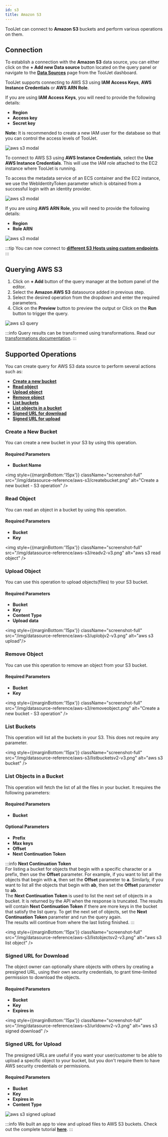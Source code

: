 ```yaml
---
id: s3
title: Amazon S3
---
```


ToolJet can connect to **Amazon S3** buckets and perform various operations on them.

<div>

## Connection

To establish a connection with the **Amazon S3** data source, you can either click on the **+ Add new Data source** button located on the query panel or navigate to the **[Data Sources](/docs/data-sources/overview/)** page from the ToolJet dashboard.

ToolJet supports connecting to AWS S3 using **IAM Access Keys**, **AWS Instance Credentials** or **AWS ARN Role**. 

If you are using **IAM Access Keys**, you will need to provide the following details:

- **Region**
- **Access key**
- **Secret key**

**Note:** It is recommended to create a new IAM user for the database so that you can control the access levels of ToolJet.

<img className="screenshot-full" src="/img/datasource-reference/aws-s3/iamnew.png" alt="aws s3 modal" />

To connect to AWS S3 using **AWS Instance Credentials**, select the **Use AWS Instance Credentials**. This will use the IAM role attached to the EC2 instance where ToolJet is running.

To access the metadata service of an ECS container and the EC2 instance, we use the WebIdentityToken parameter which is obtained from a successful login with an identity provider.

<img className="screenshot-full" src="/img/datasource-reference/aws-s3/instanew.png" alt="aws s3 modal" />

If you are using **AWS ARN Role**, you will need to provide the following details:

- **Region**
- **Role ARN**

<img className="screenshot-full" src="/img/datasource-reference/aws-s3/arnnew.png" alt="aws s3 modal" />

:::tip
You can now connect to **[different S3 Hosts using custom endpoints](/docs/how-to/s3-custom-endpoints)**.
:::

</div>

<div>

## Querying AWS S3

1. Click on **+ Add** button of the query manager at the bottom panel of the editor.
2. Select the **Amazon AWS S3** datasource added in previous step.
3. Select the desired operation from the dropdown and enter the required parameters.
4. Click on the **Preview** button to preview the output or Click on the **Run** button to trigger the query.

<img className="screenshot-full" src="/img/datasource-reference/aws-s3/operations3.png" alt="aws s3 query" />

:::info
Query results can be transformed using transformations. Read our [transformations documentation](/docs/tutorial/transformations).
:::

</div>

<div>

## Supported Operations

You can create query for AWS S3 data source to perform several actions such as:
- **[Create a new bucket](#create-a-new-bucket)**
- **[Read object](#read-object)**
- **[Upload object](#upload-object)**
- **[Remove object](#remove-object)**
- **[List buckets](#list-buckets)**
- **[List objects in a bucket](#list-objects-in-a-bucket)**
- **[Signed URL for download](#signed-url-for-download)**  
- **[Signed URL for upload](#signed-url-for-upload)** 

### Create a New Bucket

You can create a new bucket in your S3 by using this operation. 

#### Required Parameters

- **Bucket Name**

<img style={{marginBottom:'15px'}} className="screenshot-full" src="/img/datasource-reference/aws-s3/createbucket.png" alt="Create a new bucket - S3 operation" />

### Read Object

You can read an object in a bucket by using this operation. 

#### Required Parameters

- **Bucket**
- **Key**

<img style={{marginBottom:'15px'}} className="screenshot-full" src="/img/datasource-reference/aws-s3/readv2-v3.png" alt="aws s3 read object" />

### Upload Object

You can use this operation to upload objects(files) to your S3 bucket. 

#### Required Parameters

- **Bucket**
- **Key**
- **Content Type**
- **Upload data**

<img style={{marginBottom:'15px'}} className="screenshot-full" src="/img/datasource-reference/aws-s3/uplobjv2-v3.png"  alt="aws s3 upload"/>

### Remove Object

You can use this operation to remove an object from your S3 bucket. 

#### Required Parameters

- **Bucket**
- **Key**

<img style={{marginBottom:'15px'}} className="screenshot-full" src="/img/datasource-reference/aws-s3/removeobject.png" alt="Create a new bucket - S3 operation" />

### List Buckets

This operation will list all the buckets in your S3. This does not require any parameter.

<img style={{marginBottom:'15px'}} className="screenshot-full" src="/img/datasource-reference/aws-s3/listbucketsv2-v3.png" alt="aws s3 bucket" />

### List Objects in a Bucket

This operation will fetch the list of all the files in your bucket. It requires the following parameters:

#### Required Parameters

- **Bucket**

#### Optional Parameters

- **Prefix**
- **Max keys**
- **Offset**
- **Next Continuation Token**


:::info
**Next Continuation Token** <br/>
For listing a bucket for objects that begin with a specific character or a prefix, then use the **Offset** parameter. For example, if you want to list all the objects that begin with **a**, then set the **Offset** parameter to **a**. Similarly, if you want to list all the objects that begin with **ab**, then set the **Offset** parameter to **ab**. <br/>
The **Next Continuation Token** is used to list the next set of objects in a bucket. It is returned by the API when the response is truncated. The results will contain **Next Continuation Token** if there are more keys in the bucket that satisfy the list query. To get the next set of objects, set the **Next Continuation Token** parameter and run the query again. <br/>
The results will continue from where the last listing finished.
:::

<img style={{marginBottom:'15px'}} className="screenshot-full" src="/img/datasource-reference/aws-s3/listobjectsv2-v3.png" alt="aws s3 list object" />

### Signed URL for Download

The object owner can optionally share objects with others by creating a presigned URL, using their own security credentials, to grant time-limited permission to download the objects. 

#### Required Parameters

- **Bucket**
- **Key**
- **Expires in**

<img style={{marginBottom:'15px'}} className="screenshot-full" src="/img/datasource-reference/aws-s3/urldownv2-v3.png" alt="aws s3 signed download" />

### Signed URL for Upload

The presigned URLs are useful if you want your user/customer to be able to upload a specific object to your bucket, but you don't require them to have AWS security credentials or permissions. 

#### Required Parameters

- **Bucket**
- **Key**
- **Expires in**
- **Content Type**

<img className="screenshot-full" src="/img/datasource-reference/aws-s3/urluplv2-v3.png" alt="aws s3 signed upload" />

:::info
We built an app to view and upload files to AWS S3 buckets. Check out the complete tutorial **[here](https://blog.tooljet.com/build-an-aws-s3-broswer-with-tooljet/)**.
:::

</div>